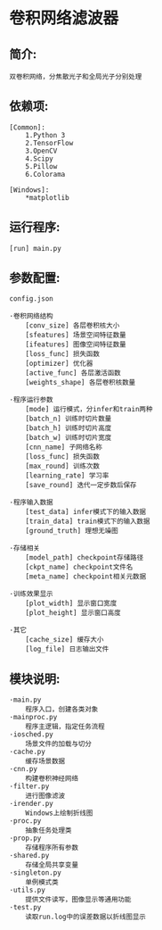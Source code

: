 # 卷积网络滤波器

## 简介:

    双卷积网络，分焦散光子和全局光子分别处理

## 依赖项:

    [Common]:
        1.Python 3
        2.TensorFlow
        3.OpenCV
        4.Scipy
        5.Pillow
        6.Colorama

    [Windows]:
        *matplotlib

## 运行程序:

    [run] main.py

## 参数配置:

    config.json

    ·卷积网络结构
        [conv_size] 各层卷积核大小
        [sfeatures] 场景空间特征数量
        [ifeatures] 图像空间特征数量
        [loss_func] 损失函数
        [optimizer] 优化器
        [active_func] 各层激活函数
        [weights_shape] 各层卷积核数量

    ·程序运行参数
        [mode] 运行模式，分infer和train两种
        [batch_n] 训练时切片数量
        [batch_h] 训练时切片高度
        [batch_w] 训练时切片宽度
        [cnn_name] 子网络名称
        [loss_func] 损失函数
        [max_round] 训练次数
        [learning_rate] 学习率
        [save_round] 迭代一定步数后保存

    ·程序输入数据
        [test_data] infer模式下的输入数据
        [train_data] train模式下的输入数据
        [ground_truth] 理想无噪图

    ·存储相关
        [model_path] checkpoint存储路径
        [ckpt_name] checkpoint文件名
        [meta_name] checkpoint相关元数据

    ·训练效果显示
        [plot_width] 显示窗口宽度
        [plot_height] 显示窗口高度

    ·其它
        [cache_size] 缓存大小
        [log_file] 日志输出文件

## 模块说明:

	·main.py
		程序入口，创建各类对象
	·mainproc.py
		程序主逻辑，指定任务流程
	·iosched.py
		场景文件的加载与切分
	·cache.py
		缓存场景数据
	·cnn.py
		构建卷积神经网络
	·filter.py
		进行图像滤波
	·irender.py
		Windows上绘制折线图
	·proc.py
		抽象任务处理类
	·prop.py
		存储程序所有参数
	·shared.py
		存储全局共享变量
	·singleton.py
		单例模式类
	·utils.py
		提供文件读写，图像显示等通用功能
	·test.py
		读取run.log中的误差数据以折线图显示
